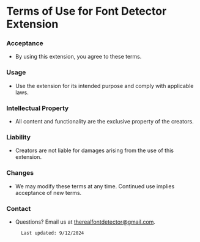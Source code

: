 # Terms of Use for Font Detector Extension

### Acceptance
- By using this extension, you agree to these terms.

### Usage
- Use the extension for its intended purpose and comply with applicable laws.

### Intellectual Property
- All content and functionality are the exclusive property of the creators.

### Liability
- Creators are not liable for damages arising from the use of this extension.

### Changes
- We may modify these terms at any time. Continued use implies acceptance of new terms.

### Contact
- Questions? Email us at therealfontdetector@gmail.com.

        Last updated: 9/12/2024
